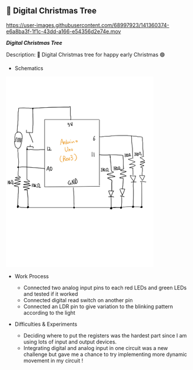 ## 🎄 Digital Christmas Tree





https://user-images.githubusercontent.com/68997923/141360374-e6a8ba3f-1f1c-43dd-a166-e54356d2e74e.mov




***Digital Christmas Tree***

Description: 🔴 Digital Christmas tree for happy early Christmas 🟢

- Schematics
<img src="digital_xmas_tree_schematics.jpg" width=400px/>

- Work Process
  - Connected two analog input pins to each red LEDs and green LEDs and tested if it worked
  - Connected digital read switch on another pin
  - Connected an LDR pin to give variation to the blinking pattern according to the light

- Difficulties & Experiments
  -  Deciding where to put the registers was the hardest part since I am using lots of input and output devices.
  -  Integrating digital and analog input in one circuit was a new challenge but gave me a chance to try implementing more dynamic movement in my circuit ! 
